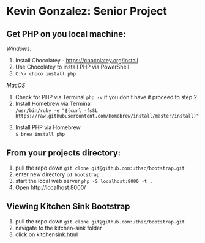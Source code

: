# Kevin Gonzalez: Senior Project

## Get PHP on you local machine:

_Windows:_

1. Install Chocolatey - https://chocolatey.org/install
1. Use Chocolatey to install PHP via PowerShell
1. `C:\> choco install php`

_MacOS_

1. Check for PHP via Terminal `php -v` if you don't have it proceed to step 2
1. Install Homebrew via Terminal  
   `/usr/bin/ruby -e "$(curl -fsSL https://raw.githubusercontent.com/Homebrew/install/master/install)"'`
1. Install PHP via Homebrew  
   `$ brew install php`

## From your projects directory:

1. pull the repo down `git clone git@github.com:uthsc/bootstrap.git`
1. enter new directory `cd bootstrap`
1. start the local web server `php -S localhost:8000 -t .`
1. Open http://localhost:8000/

## Viewing Kitchen Sink Bootstrap

1. pull the repo down `git clone git@github.com:uthsc/bootstrap.git`
1. navigate to the kitchen-sink folder
1. click on kitchensink.html
